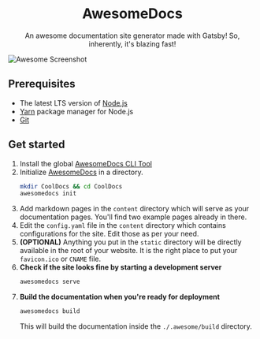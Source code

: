 <div align="center">
  <h1>AwesomeDocs</h1>
  <p>An awesome documentation site generator made with Gatsby! So, inherently, it's blazing fast!</p>
</div>

![Awesome Screenshot](https://user-images.githubusercontent.com/19631364/58768277-5c43cc80-85b6-11e9-86cf-da765a66a7bd.png)

## Prerequisites
* The latest LTS version of [Node.js]
* [Yarn] package manager for Node.js
* [Git]

## Get started
1.  Install the global [AwesomeDocs CLI Tool]
2.  Initialize [AwesomeDocs] in a directory.
    ```bash
    mkdir CoolDocs && cd CoolDocs
    awesomedocs init
    ```
3.  Add markdown pages in the `content` directory which will serve as your
    documentation pages. You'll find two example pages already in there.
4.  Edit the `config.yaml` file in the `content` directory which contains
    configurations for the site. Edit those as per your need.
5.  **(OPTIONAL)** Anything you put in the `static` directory will be directly
    available in the root of your website. It is the right place to put your
    `favicon.ico` or `CNAME` file.
6.  **Check if the site looks fine by starting a development server**  
    ```bash
    awesomedocs serve
    ```
7.  **Build the documentation when you're ready for deployment**  
    ```bash
    awesomedocs build
    ```
    This will build the documentation inside the `./.awesome/build` directory.

[Node.js]: https://nodejs.org/
[Yarn]: https://yarnpkg.com/
[Git]: https://git-scm.com
[AwesomeDocs]: https://github.com/AwesomeDocs/AwesomeDocs
[AwesomeDocs CLI Tool]: https://github.com/AwesomeDocs/CLI
